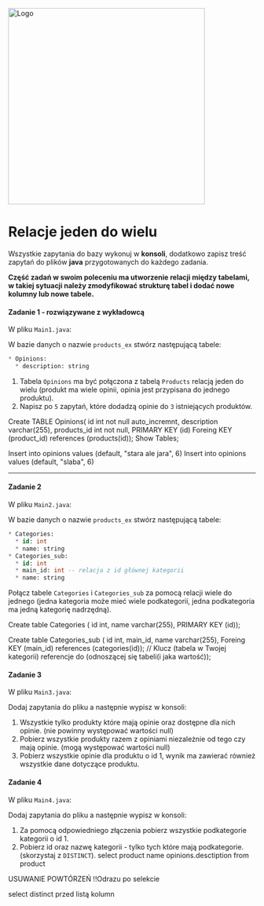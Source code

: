<img alt="Logo" src="http://coderslab.pl/svg/logo-coderslab.svg" width="400">

#  Relacje jeden do wielu

Wszystkie zapytania do bazy wykonuj w **konsoli**, dodatkowo zapisz treść zapytań do plików **java** przygotowanych do każdego zadania.

**Część zadań w swoim poleceniu ma utworzenie relacji między tabelami, w takiej sytuacji należy zmodyfikować strukturę tabel i dodać nowe kolumny lub nowe tabele.**

#### Zadanie 1 - rozwiązywane z wykładowcą
W pliku `Main1.java`:

W bazie danych o nazwie ```products_ex``` stwórz następującą tabele:
```SQL
* Opinions:
  * description: string
```

1. Tabela ```Opinions``` ma być połączona z tabelą ```Products``` relacją jeden do wielu (produkt ma wiele opinii, opinia jest przypisana do jednego produktu).
2. Napisz po `5` zapytań, które dodadzą opinie do `3` istniejących produktów.  

Create TABLE Opinions(
	id int not null auto_incremnt,
	description varchar(255),
	products_id int not null,
	PRIMARY KEY (id)
	Foreing KEY (product_id) references (products(id));
Show Tables;

Insert into opinions values (default, "stara ale jara", 6)
Insert into opinions values (default, "slaba", 6) 



-----------------------------------------------------------------------------

#### Zadanie 2
W pliku `Main2.java`:

W bazie danych o nazwie ```products_ex``` stwórz następującą tabele:
```SQL
* Categories:
  * id: int
  * name: string
* Categories_sub:
  * id: int
  * main_id: int -- relacja z id głównej kategorii
  * name: string
```
Połącz tabele `Categories` i `Categories_sub` za pomocą relacji wiele do jednego (jedna kategoria może mieć wiele podkategorii, jedna podkategoria ma jedną kategorię nadrzędną).

Create table Categories (
id int,
name varchar(255),
PRIMARY KEY (id));

Create table Categories_sub (
id int,
main_id,
name varchar(255),
Foreing KEY (main_id) references (categories(id));
// Klucz (tabela w Twojej kategorii) referencje do (odnoszącej się tabeli(i jaka wartość));


#### Zadanie 3
W pliku `Main3.java`:

Dodaj zapytania do pliku a następnie wypisz w konsoli:

1. Wszystkie tylko produkty które mają opinie oraz dostępne dla nich opinie. (nie powinny występować wartości null)
2. Pobierz wszystkie produkty razem z opiniami niezależnie od tego czy mają opinie. (mogą występować wartości null)
3. Pobierz wszystkie opinie dla produktu o id 1, wynik ma zawierać również wszystkie dane dotyczące produktu.

#### Zadanie 4
W pliku `Main4.java`:

Dodaj zapytania do pliku a następnie wypisz w konsoli:

1. Za pomocą odpowiedniego złączenia pobierz wszystkie podkategorie kategorii o id 1.
2. Pobierz id oraz nazwę kategorii - tylko tych które mają podkategorie. (skorzystaj z `DISTINCT`).
select product name opinions.desctiption from product

USUWANIE POWTÓRZEŃ !!Odrazu po selekcie 






select distinct przed listą kolumn 

